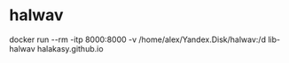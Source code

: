 # halwav

 docker run --rm -itp 8000:8000 -v /home/alex/Yandex.Disk/halwav:/d lib-halwav
 halakasy.github.io
